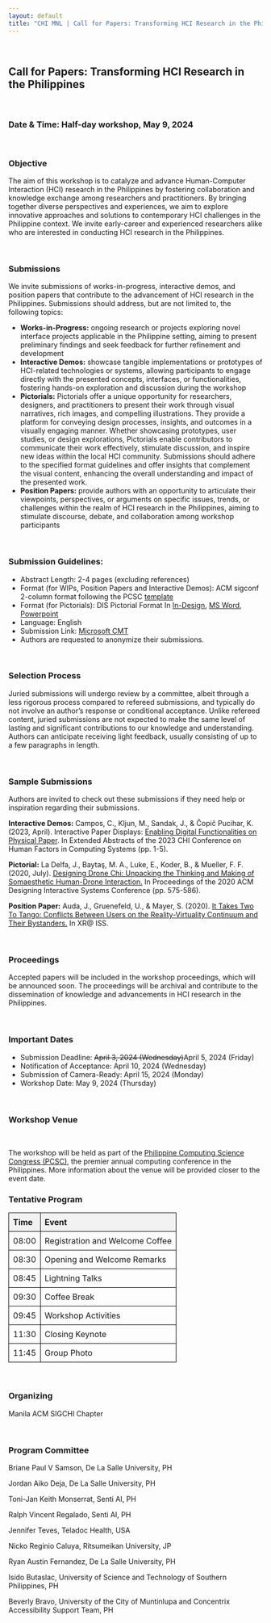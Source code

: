 ```yaml
---
layout: default
title: "CHI MNL | Call for Papers: Transforming HCI Research in the Philippines"
---
```


<style>
  table {
    width: 100%;
    border-collapse: collapse;
  }
  th, td {
    border: 1px solid black;
    padding: 8px;
    text-align: left;
  }
  th {
    background-color: #f2f2f2;
  }
</style>

<section>
    <div class="container">
        <br/>
        <h1>Call for Papers: Transforming HCI Research in the Philippines</h1>
        <br/>
        <h3>Date & Time: Half-day workshop, May 9, 2024</h3>
        <br/>
        <h3>Objective</h3>
        <p>The aim of this workshop is to catalyze and advance Human-Computer Interaction (HCI) research in the Philippines by fostering collaboration and knowledge exchange among researchers and practitioners. By bringing together diverse perspectives and experiences, we aim to explore innovative approaches and solutions to contemporary HCI challenges in the Philippine context. We invite early-career and experienced researchers alike who are interested in conducting HCI research in the Philippines. </p>
        <br/>
        <h3>Submissions</h3>
        <p>We invite submissions of works-in-progress, interactive demos, and position papers that contribute to the advancement of HCI research in the Philippines. Submissions should address, but are not limited to, the following topics:</p>
        <ul>
            <li><b>Works-in-Progress:</b> ongoing research or projects exploring novel interface projects applicable in the Philippine setting, aiming to present preliminary findings and seek feedback for further refinement and development</li>
            <li><b>Interactive Demos:</b> showcase tangible implementations or prototypes of HCI-related technologies or systems, allowing participants to engage directly with the presented concepts, interfaces, or functionalities, fostering hands-on exploration and discussion during the workshop</li>
            <li><b>Pictorials:</b> Pictorials offer a unique opportunity for researchers, designers, and practitioners to present their work through visual narratives, rich images, and compelling illustrations. They provide a platform for conveying design processes, insights, and outcomes in a visually engaging manner. Whether showcasing prototypes, user studies, or design explorations, Pictorials enable contributors to communicate their work effectively, stimulate discussion, and inspire new ideas within the local HCI community. Submissions should adhere to the specified format guidelines and offer insights that complement the visual content, enhancing the overall understanding and impact of the presented work.</li>
            <li><b>Position Papers:</b> provide authors with an opportunity to articulate their viewpoints, perspectives, or arguments on specific issues, trends, or challenges within the realm of HCI research in the Philippines, aiming to stimulate discourse, debate, and collaboration among workshop participants</li>
        </ul>
        <br/>
        <h3>Submission Guidelines:</h3>
        <ul>
            <li>Abstract Length: 2-4 pages (excluding references)</li>
            <li>Format (for WIPs, Position Papers and Interactive Demos): ACM sigconf 2-column format following the PCSC <a href="http://ccscloud2.dlsu.edu.ph/author-guidelines/paper-templates.html" target="_blank">template</a></li>
          <li>Format (for Pictorials): DIS Pictorial Format In <a href="https://dis.acm.org/2021/wp-content/uploads/2020/12/DIS2021-Pictorials-InDesign-template_Folder.zip" target="_blank">In-Design</a>, <a href="https://dis.acm.org/2021/wp-content/uploads/2020/12/DIS2021-Pictorials-Word-template-Folder.zip" target="_blank">MS Word</a>, <a href="https://dis.acm.org/2021/wp-content/uploads/2020/12/DIS2021-Pictorials-PowerPoint-template-Folder.zip" target="_blank">Powerpoint</a> </li>
            <li>Language: English</li>
            <li>Submission Link: <a href="https://cmt3.research.microsoft.com/CHIMNL2024">Microsoft CMT</a></li>
            <li>Authors are requested to anonymize their submissions.</li>
        </ul>
        <br/>
        <h3>Selection Process</h3>
        <p>Juried submissions will undergo review by a committee, albeit through a less rigorous process compared to refereed submissions, and typically do not involve an author’s response or conditional acceptance. Unlike refereed content, juried submissions are not expected to make the same level of lasting and significant contributions to our knowledge and understanding. Authors can anticipate receiving light feedback, usually consisting of up to a few paragraphs in length.</p>
        <br/>
        <h3>Sample Submissions</h3>
        <p>Authors are invited to check out these submissions if they need help or inspiration regarding their submissions. </p>
        <p> <b>Interactive Demos:</b> Campos, C., Kljun, M., Sandak, J., & Čopič Pucihar, K. (2023, April). Interactive Paper Displays: <a href="https://drive.google.com/file/d/1YYNSkV5-KcypMO4oO0as91GSQWarbZiH/view" target="_blank">Enabling Digital Functionalities on Physical Paper</a>. In Extended Abstracts of the 2023 CHI Conference on Human Factors in Computing Systems (pp. 1-5).</p>
        <p> <b>Pictorial:</b> La Delfa, J., Baytaş, M. A., Luke, E., Koder, B., & Mueller, F. F. (2020, July). <a href="https://exertiongameslab.org/wp-content/uploads/2020/06/designing_drone_chi_dis2020.pdf" target="_blank">Designing Drone Chi: Unpacking the Thinking and Making of Somaesthetic Human-Drone Interaction.</a> In Proceedings of the 2020 ACM Designing Interactive Systems Conference (pp. 575-586).</p>
        <p><b>Position Paper:</b> Auda, J., Gruenefeld, U., & Mayer, S. (2020). <a href="https://ceur-ws.org/Vol-2779/paper3.pdf" target="_blank">It Takes Two To Tango: Conflicts Between Users on the Reality-Virtuality Continuum and Their Bystanders.</a> In XR@ ISS.</p>
        <br/>
        <h3>Proceedings</h3>
        <p>Accepted papers will be included in the workshop proceedings, which will be announced soon. The proceedings will be archival and contribute to the dissemination of knowledge and advancements in HCI research in the Philippines.</p>
        <br/>
        <h3>Important Dates</h3>
        <ul>
            <li>Submission Deadline: <s>April 3, 2024 (Wednesday)</s>April 5, 2024 (Friday)</li>
            <li>Notification of Acceptance: April 10, 2024 (Wednesday)</li>
            <li>Submission of Camera-Ready: April 15, 2024 (Monday)</li>
            <li>Workshop Date: May 9, 2024 (Thursday)</li>
        </ul>
        <br/>
        <h3>Workshop Venue</h3>
        <br/>
        <p>The workshop will be held as part of the <a href="http://pcsc.dlsu.edu.ph/" target="_blank">Philippine Computing Science Congress (PCSC)</a>, the premier annual computing conference in the Philippines. More information about the venue will be provided closer to the event date.</p>
        <h3>Tentative Program</h3>
        <table>
            <thead>
                <tr>
                <th>Time</th>
                <th>Event</th>
                </tr>
            </thead>
            <tbody>
                <tr>
                <td>08:00</td>
                <td>Registration and Welcome Coffee</td>
                </tr>
                <tr>
                <td>08:30</td>
                <td>Opening and Welcome Remarks</td>
                </tr>
                <tr>
                <td>08:45</td>
                <td>Lightning Talks</td>
                </tr>
                <tr>
                <td>09:30</td>
                <td>Coffee Break</td>
                </tr>
                <tr>
                <td>09:45</td>
                <td>Workshop Activities</td>
                </tr>
                <tr>
                <td>11:30</td>
                <td>Closing Keynote</td>
                </tr>
                <tr>
                <td>11:45</td>
                <td>Group Photo</td>
                </tr>
            </tbody>
        </table>
        <br/>
        <h3>Organizing</h3>
        <p>Manila ACM SIGCHI Chapter</p>
        <br/>
        <h3>Program Committee</h3>
        <p>Briane Paul V Samson, De La Salle University, PH</p>
        <p>Jordan Aiko Deja, De La Salle University, PH</p>
        <p>Toni-Jan Keith Monserrat, Senti AI, PH</p>
        <p>Ralph Vincent Regalado, Senti AI, PH</p>
        <p>Jennifer Teves, Teladoc Health, USA</p>
        <p>Nicko Reginio Caluya, Ritsumeikan University, JP</p>
        <p>Ryan Austin Fernandez, De La Salle University, PH</p>
        <p>Isido Butaslac, University of Science and Technology of Southern Philippines, PH</p>
        <p>Beverly Bravo, University of the City of Muntinlupa and Concentrix Accessibility Support Team, PH</p>
    </div>

</section>
